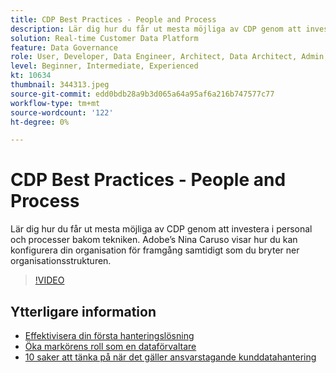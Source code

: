 ```yaml
---
title: CDP Best Practices - People and Process
description: Lär dig hur du får ut mesta möjliga av CDP genom att investera i personal och processer bakom tekniken. Adobe’s Nina Caruso visar hur du ska konfigurera organisationen ... (Beskrivningarna ska vara mellan 60 och 160 tecken)
solution: Real-time Customer Data Platform
feature: Data Governance
role: User, Developer, Data Engineer, Architect, Data Architect, Admin, Leader
level: Beginner, Intermediate, Experienced
kt: 10634
thumbnail: 344313.jpeg
source-git-commit: edd0bdb28a9b3d065a64a95af6a216b747577c77
workflow-type: tm+mt
source-wordcount: '122'
ht-degree: 0%

---
```


# CDP Best Practices - People and Process

Lär dig hur du får ut mesta möjliga av CDP genom att investera i personal och processer bakom tekniken. Adobe’s Nina Caruso visar hur du kan konfigurera din organisation för framgång samtidigt som du bryter ner organisationsstrukturen.

>[!VIDEO](https://video.tv.adobe.com/v/344313/?quality=12&learn=on)

## Ytterligare information

* [Effektivisera din första hanteringslösning](first-mile.md)
* [Öka markörens roll som en dataförvaltare](https://experienceleague.adobe.com/docs/platform-learn/tutorials/privacy/elevating-the-marketers-role-as-a-data-steward.html)
* [10 saker att tänka på när det gäller ansvarstagande kunddatahantering](https://experienceleague.adobe.com/docs/platform-learn/tutorials/privacy/ten-considerations-for-responsible-customer-data-management.html)
